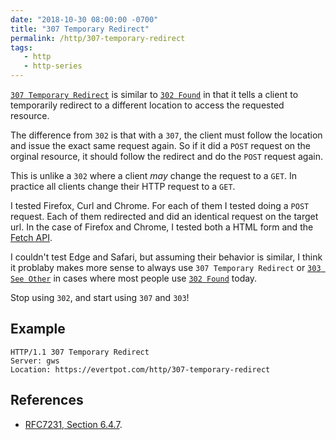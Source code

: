 ```yaml
---
date: "2018-10-30 08:00:00 -0700"
title: "307 Temporary Redirect"
permalink: /http/307-temporary-redirect
tags:
   - http
   - http-series
---
```


[`307 Temporary Redirect`][1] is similar to [`302 Found`][2] in that it
tells a client to temporarily redirect to a different location to access the
requested resource.

The difference from `302` is that with a `307`, the
client must follow the location and issue the exact same request again. So
if it did a `POST` request on the orginal resource, it should follow the
redirect and do the `POST` request again.

This is unlike a `302` where a client _may_ change the request to a `GET`.
In practice all clients change their HTTP request to a `GET`.

I tested Firefox, Curl and Chrome. For each of them I tested doing a `POST`
request. Each of them redirected and did an identical request on the
target url. In the case of Firefox and Chrome, I tested both a HTML form
and the [Fetch API][3].

I couldn't test Edge and Safari, but assuming their behavior is similar,
I think it problaby makes more sense to always use `307 Temporary Redirect`
or [`303 See Other`][4] in cases where most people use [`302 Found`][2] today.

Stop using `302`, and start using `307` and `303`!

Example
------

```http
HTTP/1.1 307 Temporary Redirect
Server: gws
Location: https://evertpot.com/http/307-temporary-redirect
```

References
----------

* [RFC7231, Section 6.4.7][1].

[1]: https://tools.ietf.org/html/rfc7231#section-6.4.7 "307 Temporary Redirect"
[2]: /http/302-found "302 Found"
[3]: https://developer.mozilla.org/en-US/docs/Web/API/Fetch_API "Fetch API"
[4]: /http/303-see-other "303 See Other"

